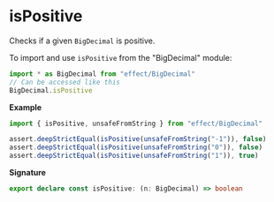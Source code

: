 # isPositive

Checks if a given `BigDecimal` is positive.

To import and use `isPositive` from the "BigDecimal" module:

```ts
import * as BigDecimal from "effect/BigDecimal"
// Can be accessed like this
BigDecimal.isPositive
```

**Example**

```ts
import { isPositive, unsafeFromString } from "effect/BigDecimal"

assert.deepStrictEqual(isPositive(unsafeFromString("-1")), false)
assert.deepStrictEqual(isPositive(unsafeFromString("0")), false)
assert.deepStrictEqual(isPositive(unsafeFromString("1")), true)
```

**Signature**

```ts
export declare const isPositive: (n: BigDecimal) => boolean
```
